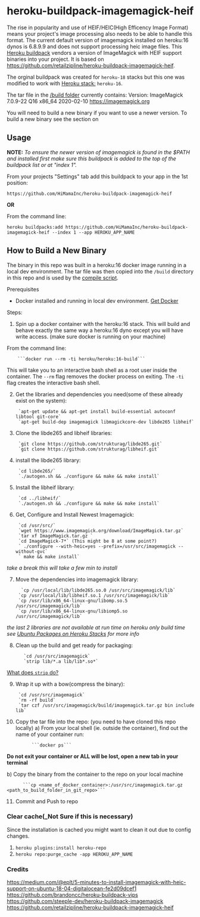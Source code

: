 heroku-buildpack-imagemagick-heif
=================================

The rise in popularity and use of HEIF/HEIC(High Efficency Image Format) means your project's image processing also needs to be able to handle this format. The current default version of imagemagick installed on heroku:16 dynos is 6.8.9.9 and does not support processing heic image files. This [Heroku buildpack](http://devcenter.heroku.com/articles/buildpacks) vendors a version of ImageMagick with HEIF support binaries into your project. It is based on https://github.com/retailzipline/heroku-buildpack-imagemagick-heif.

The orginal buildpack was created for `heroku-18` stacks but this one was modified to work with [Heroku stack:](https://devcenter.heroku.com/articles/stack) `heroku-16`. 

The tar file in the [/build folder](./build) currently contains: 
Version: ImageMagick 7.0.9-22 Q16 x86_64 2020-02-10 https://imagemagick.org

You will need to build a new binary if you want to use a newer version. To build a new binary see the section on 

## Usage

**NOTE:** _To ensure the newer version of imagemagick is found in the $PATH and installed first make sure this buildpack is added to the top of the buildpack list or at "index 1"._


From your projects "Settings" tab add this buildpack to your app in the 1st position:

```
https://github.com/HiMamaInc/heroku-buildpack-imagemagick-heif
```

**OR**

From the command line:

`heroku buildpacks:add https://github.com/HiMamaInc/heroku-buildpack-imagemagick-heif --index 1 --app HEROKU_APP_NAME`

## How to Build a New Binary

The binary in this repo was built in a heroku:16 docker image running in a local dev environment. The tar file was then copied into the `/build` directory in this repo and is used by the [compile script](./bin/compile).

Prerequisites

- Docker installed and running in local dev environment. [Get Docker](https://docs.docker.com/get-docker/)

Steps:

1. Spin up a docker container with the heroku:16 stack. This will build and behave exactly the same way a heroku:16 dyno except you will have write access. (make sure docker is running on your machine)

 From the command line: 
 
        ```docker run --rm -ti heroku/heroku:16-build```
 
 This will take you to an interactive bash shell as a root user inside the container. The `--rm` flag removes the docker process on exiting.  The `-ti` flag creates the interactive bash shell.
 
2. Get the libraries and dependencies you need(some of these already exist on the system):

        `apt-get update && apt-get install build-essential autoconf libtool git-core`
        `apt-get build-dep imagemagick libmagickcore-dev libde265 libheif`

3. Clone the libde265 and libheif libraries:

        `git clone https://github.com/strukturag/libde265.git`
        `git clone https://github.com/strukturag/libheif.git`

4. install the libde265 library:

        `cd libde265/`
        `./autogen.sh && ./configure && make && make install`

5. Install the libheif library:

        `cd ../libheif/`
        `./autogen.sh && ./configure && make && make install`

6. Get, Configure and Install Newest Imagemagick:

        `cd /usr/src/`
        `wget https://www.imagemagick.org/download/ImageMagick.tar.gz`
        `tar xf ImageMagick.tar.gz `
        `cd ImageMagick-7*` (This might be 8 at some point?)
        ` ./configure --with-heic=yes --prefix=/usr/src/imagemagick --without-gvc`
        ` make && make install`

_take a break this will take a few min to install_

7. Move the dependencies into imagemagick library:

         `cp /usr/local/lib/libde265.so.0 /usr/src/imagemagick/lib`
        `cp /usr/local/lib/libheif.so.1 /usr/src/imagemagick/lib`
        `cp /usr/lib/x86_64-linux-gnu/libomp.so.5 /usr/src/imagemagick/lib`
        `cp /usr/lib/x86_64-linux-gnu/libiomp5.so /usr/src/imagemagick/lib` 

_the last 2 libraries are not available at run time on heroku only build time see [Ubuntu Packages on Heroku Stacks](https://devcenter.heroku.com/articles/stack-packages) for more info_

8. Clean up the build and get ready for packaging:

          `cd /usr/src/imagemagick`
          `strip lib/*.a lib/lib*.so*`

[What does `strip` do?](https://en.wikipedia.org/wiki/Strip_(Unix))

9. Wrap it up with a bow(compress the binary):

        `cd /usr/src/imagemagick`
        `rm -rf build`
        `tar czf /usr/src/imagemagick/build/imagemagick.tar.gz bin include lib`

10. Copy the tar file into the repo:
    (you need to have cloned this repo locally)
 a) From your local shell (ie. outside the container), find out the name of your container run: 
 
              ```docker ps```
  
  
   **Do not exit your container or ALL will be lost, open a new tab in your terminal**
        
  b) Copy the binary from the container to the repo on your local machine
  
          ```cp <name_of_docker_container>:/usr/src/imagemagick.tar.gz <path_to_build_folder_in_git_repo>```
          
11. Commit and Push to repo


### Clear cache(_Not Sure if this is necessary)
Since the installation is cached you might want to clean it out due to config changes.

1. `heroku plugins:install heroku-repo`
2. `heroku repo:purge_cache -app HEROKU_APP_NAME`

### Credits
https://medium.com/@eplt/5-minutes-to-install-imagemagick-with-heic-support-on-ubuntu-18-04-digitalocean-fe2d09dcef1
https://github.com/brandoncc/heroku-buildpack-vips
https://github.com/steeple-dev/heroku-buildpack-imagemagick
https://github.com/retailzipline/heroku-buildpack-imagemagick-heif
